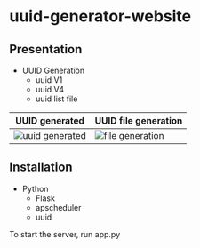 # uuid-generator-website
## Presentation
- UUID Generation
  - uuid V1
  - uuid V4
  - uuid list file
 
|UUID generated|UUID file generation|
|--------------|--------------------|
|![uuid generated](https://i.imgur.com/XosVbbU.png)|![file generation](https://i.imgur.com/kezgfUh.png)|


## Installation
- Python
  - Flask
  - apscheduler
  - uuid

To start the server, run app.py
